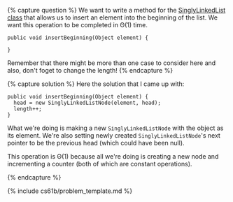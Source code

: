 {% capture question %}
We want to write a method for the [SinglyLinkedList class](/cs61b/code/classes/SinglyLinkedList.java) that allows us to insert an element into the beginning of the list. We want this operation to be completed in &Theta;(1) time.

    public void insertBeginning(Object element) {

    }

Remember that there might be more than one case to consider here and also, don't foget to change the length!
{% endcapture %}

{% capture solution %}
Here the solution that I came up with:

    public void insertBeginning(Object element) {
      head = new SinglyLinkedListNode(element, head);
      length++;
    }

What we're doing is making a new `SinglyLinkedListNode` with the object as its element. We're also setting newly created `SinglyLinkedListNode`'s next pointer to be the previous head (which could have been null).

This operation is &Theta;(1) because all we're doing is creating a new node and incrementing a counter (both of which are constant operations).

{% endcapture %}

{% include cs61b/problem_template.md %}


